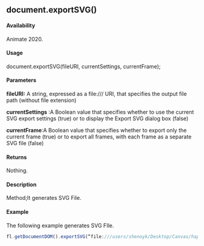 ## document.exportSVG()

#### Availability

Animate 2020.

#### Usage

document.exportSVG(fileURI, currentSettings, currentFrame);

#### Parameters

**fileURI:** A string, expressed as a file:/// URI, that specifies the output file path (without file extension)

**currentSettings** :A Boolean value that specifies whether to use the current SVG export settings (true) or to display the Export SVG dialog box (false)

**currentFrame**:A Boolean value that specifies whether to export only the current frame (true) or to export all frames, with each frame as a separate SVG file (false)

#### Returns

Nothing.

#### Description

Method;It generates SVG File. 

#### Example
The following example generates SVG FIle. 

```javascript
fl.getDocumentDOM().exportSVG(“file:///users/shenoyk/Desktop/Canvas/hap.svg”, true, true);

```